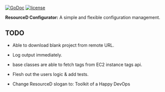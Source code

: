 [![GoDoc](https://godoc.org/github.com/resourced/configurator?status.svg)](http://godoc.org/github.com/resourced/configurator)
[![license](http://img.shields.io/badge/license-MIT-red.svg?style=flat)](https://raw.githubusercontent.com/resourced/configurator/master/LICENSE)

**ResourceD Configurator:** A simple and flexible configuration management.


## TODO

* Able to download blank project from remote URL.

* Log output immediately.

* base classes are able to fetch tags from EC2 instance tags api.

* Flesh out the users logic & add tests.

* Change ResourceD slogan to: Toolkit of a Happy DevOps
